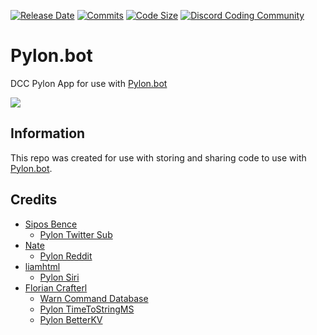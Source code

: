 [![Release Date](https://img.shields.io/github/release-date/New-Horizon-Network/Pylon-Bot)](https://github.com/New-Horizon-Network/Pylon-Bot/releases)
[![Commits](https://img.shields.io/github/last-commit/New-Horizon-Network/Pylon-Bot/main)](https://github.com/New-Horizon-Network/Pylon-Bot)
[![Code Size](https://img.shields.io/github/languages/code-size/New-Horizon-Network/Pylon-Bot)](https://github.com/New-Horizon-Network/Pylon-Bot)
[![Discord Coding Community](https://discordapp.com/api/guilds/801125364218200074/widget.png?style=shield)](https://dsc.gg/discord-coding-community)

# Pylon.bot
DCC Pylon App for use with [Pylon.bot](https://Pylon.bot)

![](https://raw.githubusercontent.com/New-Horizon-Network/Pylon-Bot/master/images/Screenshot_2020-11-01_02-25-13.png)

## Information


This repo was created for use with storing and sharing code to use with [Pylon.bot](https://Pylon.bot).


## Credits

 - [Sipos Bence ](https://github.com/Sickae/)
    - [Pylon Twitter Sub](https://github.com/Sickae/pylon-twitter-sub)
 - [Nate](https://github.com/kai-low256/)
    - [Pylon Reddit](https://discord.com/channels/530557949098065930/695065184615792710/797328463961915394)
 - [liamhtml](https://github.com/liamhtml)
    - [Pylon Siri](https://discord.com/channels/530557949098065930/695065184615792710/813451541616001075)
 - [Florian Crafterl](https://github.com/FlorianStrobl)
     - [Warn Command Database](https://github.com/FlorianStrobl/Discord-Pylon-Bot/blob/master/Scripts/Functions/WarnCommandWDatabase.ts)
     - [Pylon TimeToStringMS](https://github.com/FlorianStrobl/Discord-Pylon-Bot/blob/master/Scripts/Functions/TimeStringToMS.ts)
     - [Pylon BetterKV](https://github.com/FlorianStrobl/Discord-Pylon-Bot/blob/master/Scripts/BetterKV/betterKV.ts)